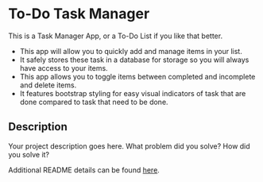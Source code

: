 # To-Do Task Manager

This is a Task Manager App, or a To-Do List if you like that better.

- This app will allow you to quickly add and manage items in your list.
- It safely stores these task in a database for storage so you will always have access to your items.
- This app allows you to toggle items between completed and incomplete and delete items.
- It features bootstrap styling for easy visual indicators of task that are done compared to task that need to be done.

## Description

Your project description goes here. What problem did you solve? How did you solve it?

Additional README details can be found [here](https://github.com/PrimeAcademy/readme-template/blob/master/README.md).
